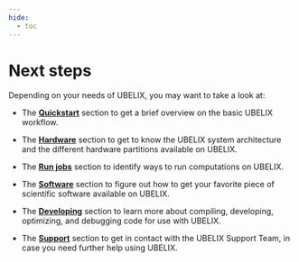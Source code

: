 ```yaml
---
hide:
  - toc
---
```


[running-jobs]: ../runjobs/index.md
[Hardware]: ../hardware/index.md
[support]: ../support/index.md
[software]: ../software/index.md
[development]: ../development/index.md
[quickstart]: ./quickstart.md


# Next steps

Depending on your needs of UBELIX, you may want to take a look at:

- The [**Quickstart**][quickstart] section to get a brief overview on the basic UBELIX workflow.

- The [**Hardware**][Hardware] section to get to know the UBELIX system architecture and the different hardware partitions available on UBELIX.

- The [**Run jobs**][running-jobs] section to identify ways to run computations on UBELIX.

- The [**Software**][software] section to figure out how to get your favorite piece of scientific software available on UBELIX.

- The [**Developing**][development] section to learn more about compiling, developing, optimizing, and debugging code for use with UBELIX.

- The [**Support**][support] section to get in contact with the UBELIX Support Team, in case you need further help using UBELIX.

